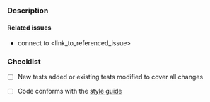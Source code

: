### Description


#### Related issues

<!--
Please use the following link syntaxes:

- connect to #49 (to reference issues in the current repository)
- connect to strongloop/loopback#49 (to reference issues in another repository)
-->

- connect to <link_to_referenced_issue>

### Checklist

<!--
- Please mark your choice with an "x" (i.e. [x], see
https://github.com/blog/1375-task-lists-in-gfm-issues-pulls-comments)
- PR's without test coverage will be closed.
-->

- [ ] New tests added or existing tests modified to cover all changes
- [ ] Code conforms with the [style guide](http://loopback.io/doc/en/contrib/style-guide.html)

